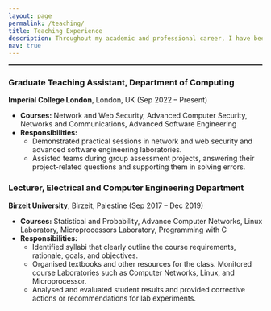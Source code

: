 ```yaml
---
layout: page
permalink: /teaching/
title: Teaching Experience
description: Throughout my academic and professional career, I have been fortunate to contribute to teaching and mentoring students in various computing and engineering courses. Below is a summary of my teaching roles and responsibilities.
nav: true
---
```


<hr style="border: 1px solid grey; margin-bottom: 20px;">

<section>
  <h3>Graduate Teaching Assistant, Department of Computing</h3>
  <p><strong>Imperial College London</strong>, London, UK (Sep 2022 – Present)</p>
  <ul>
    <li><strong>Courses:</strong> Network and Web Security, Advanced Computer Security, Networks and Communications,   Advanced Software Engineering</li>
    <li><strong>Responsibilities:</strong>
      <ul>
        <li>Demonstrated practical sessions in network and web security and advanced software engineering laboratories.</li>
        <li>Assisted teams during group assessment projects, answering their project-related questions and supporting them in solving errors.</li>
      </ul>
    </li>
  </ul>
</section>

<section>
  <h3>Lecturer, Electrical and Computer Engineering Department</h3>
  <p><strong>Birzeit University</strong>, Birzeit, Palestine (Sep 2017 – Dec 2019)</p>
  <ul>
    <li><strong>Courses:</strong> Statistical and Probability, Advance Computer Networks, Linux Laboratory, Microprocessors Laboratory, Programming with C</li>
    <li><strong>Responsibilities:</strong>
      <ul>
        <li>Identified syllabi that clearly outline the course requirements, rationale, goals, and objectives.</li>
        <li>Organised textbooks and other resources for the class. Monitored course Laboratories such as Computer Networks, Linux, and Microprocessor.</li>
        <li>Analysed and evaluated student results and provided corrective actions or recommendations for lab experiments.</li>
      </ul>
    </li>
  </ul>
</section>
